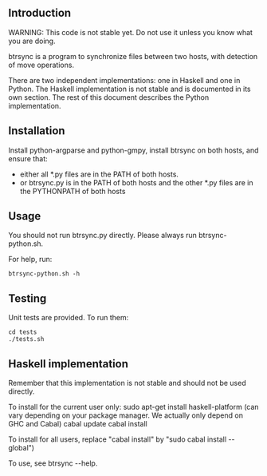 ## Introduction

WARNING: This code is not stable yet. Do not use it unless you know what you are
doing.

btrsync is a program to synchronize files between two hosts, with detection of
move operations.

There are two independent implementations: one in Haskell and one in Python. The
Haskell implementation is not stable and is documented in its own section. The
rest of this document describes the Python implementation.

## Installation

Install python-argparse and python-gmpy, install btrsync on both hosts,
and ensure that:
- either all \*.py files are in the PATH of both hosts.
- or btrsync.py is in the PATH of both hosts and the other \*.py files are in
  the PYTHONPATH of both hosts

## Usage

You should not run btrsync.py directly. Please always run btrsync-python.sh.

For help, run:

    btrsync-python.sh -h

## Testing

Unit tests are provided. To run them:

    cd tests
    ./tests.sh

## Haskell implementation

Remember that this implementation is not stable and should not be used directly.

To install for the current user only:
sudo apt-get install haskell-platform (can vary depending on your package
    manager. We actually only depend on GHC and Cabal)
cabal update
cabal install

To install for all users, replace "cabal install" by "sudo cabal install
--global")

To use, see btrsync --help.

